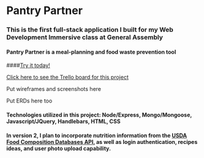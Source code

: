 # Pantry Partner

### This is the first full-stack application I built for my Web Development Immersive class at General Assembly

#### Pantry Partner is a meal-planning and food waste prevention tool
####[Try it today!](https://fathomless-ocean-49836.herokuapp.com/)

[Click here to see the Trello board for this project](https://trello.com/b/cwAsT9w7/wdi-project-2)

Put wireframes and screenshots here

Put ERDs here too

#### Technologies utilized in this project: Node/Express, Mongo/Mongoose, Javascript/JQuery, Handlebars, HTML, CSS

#### In version 2, I plan to incorporate nutrition information from the [USDA Food Composition Databases API](https://ndb.nal.usda.gov/ndb/doc/), as well as login authentication, recipes ideas, and user photo upload capability.
